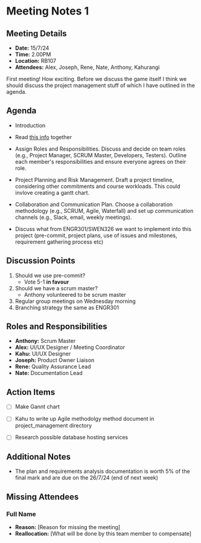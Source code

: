 # Meeting Notes 1

## Meeting Details
- **Date:** 15/7/24
- **Time:** 2.00PM
- **Location:** RB107
- **Attendees:** Alex, Joseph, Rene, Nate, Anthony, Kahurangi

First meeting! How exciting. Before we discuss the game itself I think we should discuss the project management stuff of which I have outlined in the agenda. 

## Agenda
- Introduction

- Read [this info](https://nuku.wgtn.ac.nz/courses/18231/pages/working-with-others?module_item_id=576481) together

- Assign Roles and Responsibilities. Discuss and decide on team roles (e.g., Project Manager, SCRUM Master, Developers, Testers). Outline each member's responsibilities and ensure everyone agrees on their role.

- Project Planning and Risk Management. Draft a project timeline, considering other commitments and course workloads. This could invlove creating a gantt chart. 

- Collaboration and Communication Plan. Choose a collaboration methodology (e.g., SCRUM, Agile, Waterfall) and set up communication channels (e.g., Slack, email, weekly meetings).

- Discuss what from ENGR301/SWEN326 we want to implement into this project (pre-commit, project plans, use of issues and milestones, requirement gathering process etc)

## Discussion Points
1. Should we use pre-commit?
    - Vote 5-1 **in favour**
1. Should we have a scrum master?
    - Anthony volunteered to be scrum master
1. Regular group meetings on Wednesday morning
1. Branching strategy the same as ENGR301

## Roles and Responsibilities
- **Anthony:** Scrum Master
- **Alex:** UI/UX Designer / Meeting Coordinator
- **Kahu:** UI/UX Designer
- **Joseph:** Product Owner Liaison
- **Rene:** Quality Assurance Lead
- **Nate:** Documentation Lead
     
## Action Items
- [ ] Make Gannt chart
- [ ] Kahu to write up Agile methodolgy method document in project_management directory
- [ ] Research possible database hosting services


## Additional Notes
- The plan and requirements analysis documentation is worth 5% of the final mark and are due on the 26/7/24 (end of next week)

## Missing Attendees

### Full Name
- **Reason:** [Reason for missing the meeting]
- **Reallocation:** [What will be done by this team member to compensate]
